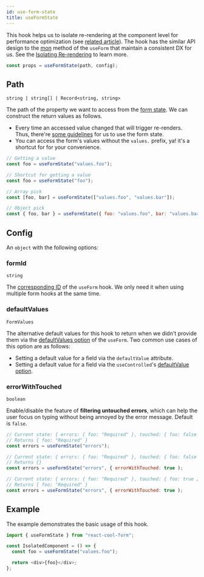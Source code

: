 ```yaml
---
id: use-form-state
title: useFormState
---
```


This hook helps us to isolate re-rendering at the component level for performance optimization (see [related article](https://overreacted.io/before-you-memo)). The hook has the similar API design to the [mon](../api-reference/use-form#mon) method of the `useForm` that maintain a consistent DX for us. See the [Isolating Re-rendering](../getting-started/form-state#isolating-re-rendering) to learn more.

```js
const props = useFormState(path, config);
```

## Path

`string | string[] | Record<string, string>`

The path of the property we want to access from the [form state](../getting-started/form-state#about-the-form-state). We can construct the return values as follows.

- Every time an accessed value changed that will trigger re-renders. Thus, there're [some guidelines](../getting-started/form-state#best-practices) for us to use the form state.
- You can access the form's values without the `values.` prefix, ya! it's a shortcut for for your convenience.

```js
// Getting a value
const foo = useFormState("values.foo");

// Shortcut for getting a value
const foo = useFormState("foo");

// Array pick
const [foo, bar] = useFormState(["values.foo", "values.bar"]);

// Object pick
const { foo, bar } = useFormState({ foo: "values.foo", bar: "values.bar" });
```

## Config

An `object` with the following options:

### formId

`string`

The [corresponding ID](../api-reference/use-form#id) of the `useForm` hook. We only need it when using multiple form hooks at the same time.

### defaultValues

`FormValues`

The alternative default values for this hook to return when we didn't provide them via the [defaultValues option](./use-form#defaultvalues) of the `useForm`. Two common use cases of this option are as follows:

- Setting a default value for a field via the `defaultValue` attribute.
- Setting a default value for a field via the `useControlled`'s [defaultValue option](./use-controlled#defaultvalue).

### errorWithTouched

`boolean`

Enable/disable the feature of **filtering untouched errors**, which can help the user focus on typing without being annoyed by the error message. Default is `false`.

```js
// Current state: { errors: { foo: "Required" }, touched: { foo: false } }
// Returns { foo: "Required" }
const errors = useFormState("errors");

// Current state: { errors: { foo: "Required" }, touched: { foo: false } }
// Returns {}
const errors = useFormState("errors", { errorWithTouched: true );

// Current state: { errors: { foo: "Required" }, touched: { foo: true } }
// Returns { foo: "Required" }
const errors = useFormState("errors", { errorWithTouched: true );
```

## Example

The example demonstrates the basic usage of this hook.

```js
import { useFormState } from "react-cool-form";

const IsolatedComponent = () => {
  const foo = useFormState("values.foo");

  return <div>{foo}</div>;
};
```
